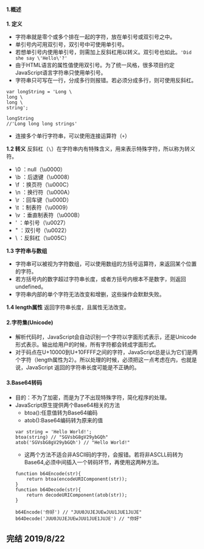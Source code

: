 #### 1.概述
**1. 定义**
+ 字符串就是零个或多个排在一起的字符，放在单引号或双引号之中。
+ 单引号内可用双引号，双引号中可使用单引号。
+ 若想单引号内使用单引号，则需加上反斜杠用以转义。双引号也如此。`'Did she say \'Hello\'?'`
+ 由于HTML语言的属性值使用双引号。为了统一风格，很多项目约定JavaScript语言字符串只使用单引号。
+ 字符串只可写在一行，分成多行则报错。若必须分成多行，则可使用反斜杠。
```
var longString = 'Long \
long \
long \
string';

longString
//'Long long long strings'
```
+ 连接多个单行字符串，可以使用连接运算符（`+`）

**1.2 转义**
反斜杠（`\`）在字符串内有特殊含义，用来表示特殊字符，所以称为转义符。
+ \0 ：null（\u0000）
+ \b ：后退键（\u0008）
+ \f ：换页符（\u000C）
+ \n ：换行符（\u000A）
+ \r ：回车键（\u000D）
+ \t ：制表符（\u0009）
+ \v ：垂直制表符（\u000B）
+ \' ：单引号（\u0027）
+ \" ：双引号（\u0022）
+ \\ ：反斜杠（\u005C）

**1.3 字符串与数组**
+ 字符串可以被视为字符数组，可以使用数组的方括号运算符，来返回某个位置的字符。
+ 若方括号内的数字超过字符串长度，或者方括号内根本不是数字，则返回undefined。
+ 字符串内部的单个字符无法改变和增删，这些操作会默默失败。

**1.4 length属性**
返回字符串长度，且属性无法改变。

#### 2.字符集(Unicode)
+ 解析代码时，JavaScript会自动识别一个字符以字面形式表示，还是Unicode形式表示。输出给用户的时候，所有字符都会转成字面形式。
+ 对于码点在U+10000到U+10FFFF之间的字符，JavaScript总是认为它们是两个字符（length属性为2）。所以处理的时候，必须把这一点考虑在内，也就是说，JavaScript 返回的字符串长度可能是不正确的。

#### 3.Base64转码
+ 目的：不为了加密，而是为了不出现特殊字符，简化程序的处理。
+ JavaScript原生提供两个Base64相关的方法
    - btoa():任意值转为Base64编码
    - atob():Base64编码转为原来的值
    ```
    var string = 'Hello World!';
    btoa(string) // "SGVsbG8gV29ybGQh"
    atob('SGVsbG8gV29ybGQh') // "Hello World!"
    ```
    - 这两个方法不适合非ASCll码的字符，会报错。若将非ASCLL码转为Base64,必须中间插入一个转码环节，再使用这两种方法。
    ```
    function b64Encode(str){
        return btoa(encodeURIComponent(str));
    }
    function b64Decode(str){
        return decodeURIComponent(atob(str));
    }
    
    b64Encode('你好') // "JUU0JUJEJUEwJUU1JUE1JUJE"
    b64Decode('JUU0JUJEJUEwJUU1JUE1JUJE') // "你好"
    ```
    
## 完结 2019/8/22